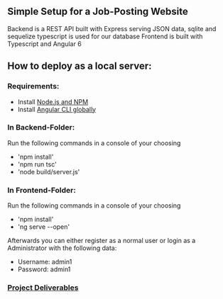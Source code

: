 ## Simple Setup for a Job-Posting Website
Backend is a REST API built with Express serving JSON data, sqlite and sequelize typescript is used for our database
Frontend is built with Typescript and Angular 6
	
	
## How to deploy as a local server:
	
### Requirements:
- Install [Node.js and NPM](https://nodejs.org/en/)
- Install [Angular CLI globally](https://cli.angular.io/)
	
### In Backend-Folder:
Run the following commands in a console of your choosing
- 'npm install'
- 'npm run tsc' 
- 'node build/server.js'
	
### In Frontend-Folder:
Run the following commands in a console of your choosing
- 'npm install'
- 'ng serve --open'
	
Afterwards you can either register as a normal user or login as a Administrator with the following data:

- Username: admin1
- Password: admin1


### [Project Deliverables](./Project%Deliverables)